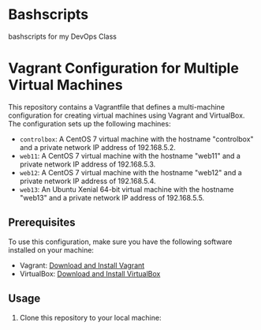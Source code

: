 # Bashscripts
bashscripts for my DevOps Class
# Vagrant Configuration for Multiple Virtual Machines

This repository contains a Vagrantfile that defines a multi-machine configuration for creating virtual machines using Vagrant and VirtualBox. The configuration sets up the following machines:

- `controlbox`: A CentOS 7 virtual machine with the hostname "controlbox" and a private network IP address of 192.168.5.2.
- `web11`: A CentOS 7 virtual machine with the hostname "web11" and a private network IP address of 192.168.5.3.
- `web12`: A CentOS 7 virtual machine with the hostname "web12" and a private network IP address of 192.168.5.4.
- `web13`: An Ubuntu Xenial 64-bit virtual machine with the hostname "web13" and a private network IP address of 192.168.5.5.

## Prerequisites

To use this configuration, make sure you have the following software installed on your machine:

- Vagrant: [Download and Install Vagrant](https://www.vagrantup.com/downloads)
- VirtualBox: [Download and Install VirtualBox](https://www.virtualbox.org/wiki/Downloads)

## Usage

1. Clone this repository to your local machine:


